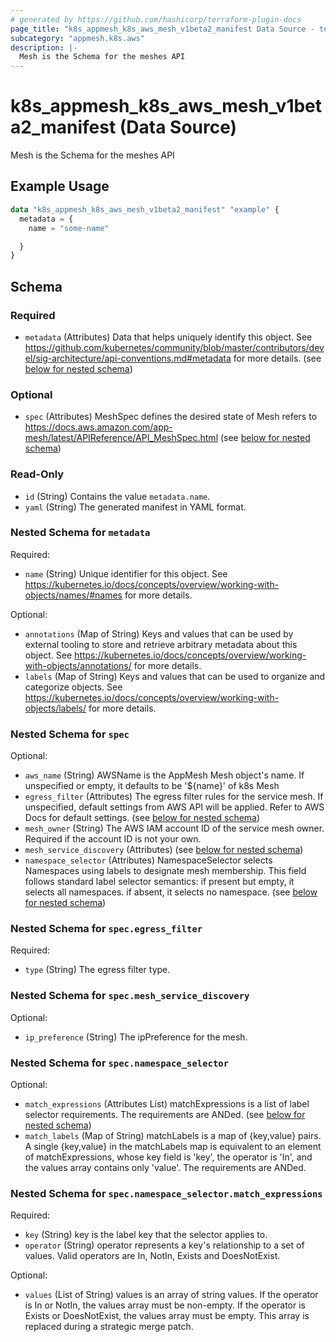 ```yaml
---
# generated by https://github.com/hashicorp/terraform-plugin-docs
page_title: "k8s_appmesh_k8s_aws_mesh_v1beta2_manifest Data Source - terraform-provider-k8s"
subcategory: "appmesh.k8s.aws"
description: |-
  Mesh is the Schema for the meshes API
---
```


# k8s_appmesh_k8s_aws_mesh_v1beta2_manifest (Data Source)

Mesh is the Schema for the meshes API

## Example Usage

```terraform
data "k8s_appmesh_k8s_aws_mesh_v1beta2_manifest" "example" {
  metadata = {
    name = "some-name"

  }
}
```

<!-- schema generated by tfplugindocs -->
## Schema

### Required

- `metadata` (Attributes) Data that helps uniquely identify this object. See https://github.com/kubernetes/community/blob/master/contributors/devel/sig-architecture/api-conventions.md#metadata for more details. (see [below for nested schema](#nestedatt--metadata))

### Optional

- `spec` (Attributes) MeshSpec defines the desired state of Mesh refers to https://docs.aws.amazon.com/app-mesh/latest/APIReference/API_MeshSpec.html (see [below for nested schema](#nestedatt--spec))

### Read-Only

- `id` (String) Contains the value `metadata.name`.
- `yaml` (String) The generated manifest in YAML format.

<a id="nestedatt--metadata"></a>
### Nested Schema for `metadata`

Required:

- `name` (String) Unique identifier for this object. See https://kubernetes.io/docs/concepts/overview/working-with-objects/names/#names for more details.

Optional:

- `annotations` (Map of String) Keys and values that can be used by external tooling to store and retrieve arbitrary metadata about this object. See https://kubernetes.io/docs/concepts/overview/working-with-objects/annotations/ for more details.
- `labels` (Map of String) Keys and values that can be used to organize and categorize objects. See https://kubernetes.io/docs/concepts/overview/working-with-objects/labels/ for more details.


<a id="nestedatt--spec"></a>
### Nested Schema for `spec`

Optional:

- `aws_name` (String) AWSName is the AppMesh Mesh object's name. If unspecified or empty, it defaults to be '${name}' of k8s Mesh
- `egress_filter` (Attributes) The egress filter rules for the service mesh. If unspecified, default settings from AWS API will be applied. Refer to AWS Docs for default settings. (see [below for nested schema](#nestedatt--spec--egress_filter))
- `mesh_owner` (String) The AWS IAM account ID of the service mesh owner. Required if the account ID is not your own.
- `mesh_service_discovery` (Attributes) (see [below for nested schema](#nestedatt--spec--mesh_service_discovery))
- `namespace_selector` (Attributes) NamespaceSelector selects Namespaces using labels to designate mesh membership. This field follows standard label selector semantics: 	if present but empty, it selects all namespaces. 	if absent, it selects no namespace. (see [below for nested schema](#nestedatt--spec--namespace_selector))

<a id="nestedatt--spec--egress_filter"></a>
### Nested Schema for `spec.egress_filter`

Required:

- `type` (String) The egress filter type.


<a id="nestedatt--spec--mesh_service_discovery"></a>
### Nested Schema for `spec.mesh_service_discovery`

Optional:

- `ip_preference` (String) The ipPreference for the mesh.


<a id="nestedatt--spec--namespace_selector"></a>
### Nested Schema for `spec.namespace_selector`

Optional:

- `match_expressions` (Attributes List) matchExpressions is a list of label selector requirements. The requirements are ANDed. (see [below for nested schema](#nestedatt--spec--namespace_selector--match_expressions))
- `match_labels` (Map of String) matchLabels is a map of {key,value} pairs. A single {key,value} in the matchLabels map is equivalent to an element of matchExpressions, whose key field is 'key', the operator is 'In', and the values array contains only 'value'. The requirements are ANDed.

<a id="nestedatt--spec--namespace_selector--match_expressions"></a>
### Nested Schema for `spec.namespace_selector.match_expressions`

Required:

- `key` (String) key is the label key that the selector applies to.
- `operator` (String) operator represents a key's relationship to a set of values. Valid operators are In, NotIn, Exists and DoesNotExist.

Optional:

- `values` (List of String) values is an array of string values. If the operator is In or NotIn, the values array must be non-empty. If the operator is Exists or DoesNotExist, the values array must be empty. This array is replaced during a strategic merge patch.
